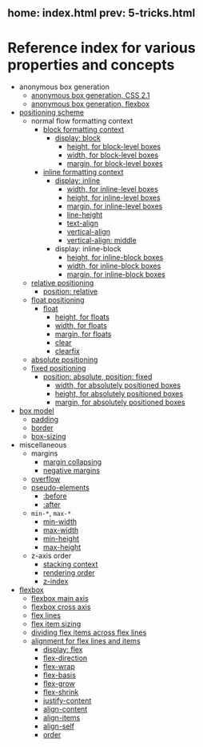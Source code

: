 home: index.html
prev: 5-tricks.html
---

# Reference index for various properties and concepts

- anonymous box generation
  - [anonymous box generation, CSS 2.1](1-positioning.html#anonymous-box-generation)
  - [anonymous box generation, flexbox](4-flexbox.html#display-flex-and-anonymous-box-generation)
- [positioning scheme](1-positioning.html#positioning-schemes)
  - normal flow formatting context
    - [block formatting context](1-positioning.html#normal-flow-block-formatting)
      - [display: block](1-positioning.html#normal-flow-block-formatting)
        - [height, for block-level boxes](2-box-model.html#-content-based-height-for-blocks-floats-and-inline-blocks)
        - [width, for block-level boxes](2-box-model.html#width-calculations-block-level-elements-constraint-based-)
        - [margin, for block-level boxes](2-box-model.html#width-calculations-block-level-elements-constraint-based-)
    - [inline formatting context](/1-positioning.html#normal-flow-inline-formatting)
      - [display: inline](/1-positioning.html#normal-flow-inline-formatting)
        - [width, for inline-level boxes](2-box-model.html#box-model-calculations-for-inline-elements)
        - [height, for inline-level boxes](2-box-model.html#box-model-calculations-for-inline-elements)
        - [margin, for inline-level boxes](2-box-model.html#box-model-calculations-for-inline-elements)
        - [line-height](1-positioning.html#vertical-alignment-within-line-boxes-vertical-align-)
        - [text-align](1-positioning.html#horizontal-alignment-within-line-boxes-text-align-)
        - [vertical-align](1-positioning.html#vertical-alignment-within-line-boxes-vertical-align-)
        - [vertical-align: middle](1-positioning.html#vertical-align-middle-doesn-t-quite-do-what-you-d-expect)
      - display: inline-block
        - [height, for inline-block boxes](2-box-model.html#-content-based-height-for-blocks-floats-and-inline-blocks)
        - [width, for inline-block boxes](2-box-model.html#width-calculations-floating-blocks-and-inline-block-elements-shrink-to-fit-)
        - [margin, for inline-block boxes](2-box-model.html#margins-for-floating-blocks-and-inline-block-elements)
  - [relative positioning](1-positioning.html#normal-flow-relative-positioning)
    - [position: relative](1-positioning.html#normal-flow-relative-positioning)
  - [float positioning](1-positioning.html#float-positioning-scheme)
    - [float](1-positioning.html#float-positioning-scheme)
      - [height, for floats](2-box-model.html#-content-based-height-for-blocks-floats-and-inline-blocks)
      - [width, for floats](2-box-model.html#width-calculations-floating-blocks-and-inline-block-elements-shrink-to-fit-)
      - [margin, for floats](2-box-model.html#margins-for-floating-blocks-and-inline-block-elements)
      - [clear](1-positioning.html#float-clearing)
      - [clearfix](1-positioning.html#the-clearfix)
  - [absolute positioning](1-positioning.html#absolute-fixed-positioning-scheme)
  - [fixed positioning](1-positioning.html#absolute-fixed-positioning-scheme)
    - [position: absolute, position: fixed](1-positioning.html#absolute-fixed-positioning-scheme)
      - [width, for absolutely positioned boxes](2-box-model.html#absolutely-positioned-non-replaced-elements)
      - [height, for absolutely positioned boxes](2-box-model.html#absolutely-positioned-non-replaced-elements)
      - [margin, for absolutely positioned boxes](2-box-model.html#absolutely-positioned-non-replaced-elements)
- [box model](2-box-model.html)
  - [padding](2-box-model.html#content-dimensions-and-margins)
  - [border](2-box-model.html#content-dimensions-and-margins)
  - [box-sizing](3-additional.html#-box-sizing-css3-)
- miscellaneous
  - margins
    - [margin collapsing](3-additional.html#margin-collapsing)
    - [negative margins](3-additional.html#negative-margins)
  - [overflow](3-additional.html#overflow)
  - [pseudo-elements](3-additional.html#pseudo-elements)
    - [:before](3-additional.html#pseudo-elements)
    - [:after](3-additional.html#pseudo-elements)
  - `min-*`, `max-*`
      - [min-width](3-additional.html#max-width-max-height-min-width-and-min-height)
      - [max-width](3-additional.html#max-width-max-height-min-width-and-min-height)
      - [min-height](3-additional.html#max-width-max-height-min-width-and-min-height)
      - [max-height](3-additional.html#max-width-max-height-min-width-and-min-height)
  - z-axis order
    - [stacking context](3-additional.html#stacking-and-rendering-order)
    - [rendering order](3-additional.html#rendering-order)
    - [z-index](3-additional.html#stacking-contexts-and-z-index)
- [flexbox](4-flexbox.html)
  - [flexbox main axis](4-flexbox.html#flex-container-properties-main-and-cross-axis)
  - [flexbox cross axis](4-flexbox.html#flex-container-properties-main-and-cross-axis)
  - [flex lines](4-flexbox.html#flex-container-properties-flex-lines)
  - [flex item sizing](4-flexbox.html#flex-items-flex-item-sizing)
  - [dividing flex items across flex lines](4-flexbox.html#dividing-flex-items-onto-flex-lines)
  - [alignment for flex lines and items](4-flexbox.html#flex-line-alignment-and-flex-item-alignment)
    - [display: flex](4-flexbox.html#display-flex-and-anonymous-box-generation)
    - [flex-direction](4-flexbox.html#flex-container-properties-main-and-cross-axis)
    - [flex-wrap](4-flexbox.html#flex-container-properties-flex-lines)
    - [flex-basis](4-flexbox.html#flex-basis)
    - [flex-grow](4-flexbox.html#calculations-for-flex-grow-)
    - [flex-shrink](4-flexbox.html#calculations-for-flex-shrink-)
    - [justify-content](4-flexbox.html#main-axis-alignment-justify-content-)
    - [align-content](4-flexbox.html#cross-axis-alignment-for-flex-lines-align-content-)
    - [align-items](4-flexbox.html#cross-axis-alignment-for-flex-items-align-items-align-self-)
    - [align-self](4-flexbox.html#cross-axis-alignment-for-flex-items-align-items-align-self-)
    - [order](4-flexbox.html#the-order-property)



